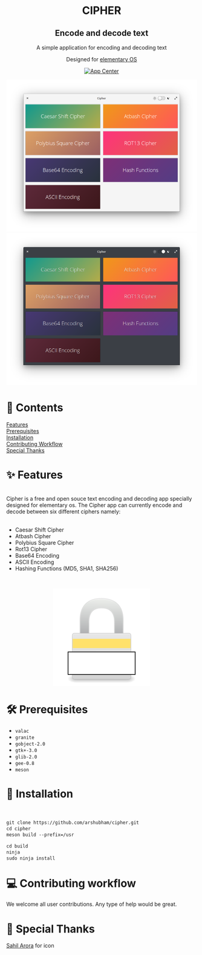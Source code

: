 <div>
  <h1 align="center">CIPHER</h1>
  <h2 align="center">Encode and decode text</h2>
  <p align="center">A simple application for encoding and decoding text</p>
  <p align="center">Designed for <a href="https://elementary.io">elementary OS</p>
</div>
<p align="center">
  <a href="https://appcenter.elementary.io/com.github.arshubham.cipher.desktop">
    <img src="https://appcenter.elementary.io/badge.svg" alt="App Center">
  </a>
</p>
<p align="center">
<img src="https://raw.githubusercontent.com/arshubham/cipher/master/data/images/Screenshot1.png" alt="screenshot-light">
<img src="https://raw.githubusercontent.com/arshubham/cipher/master/data/images/Screenshot2.png" alt="screenshot-dark">

# :closed_book: Contents
[Features](https://github.com/manavbabber/cipher/blob/master/README.md#features)<br>
[Prerequisites](https://github.com/manavbabber/cipher/blob/master/README.md#prerequisites)<br>
[Installation](https://github.com/manavbabber/cipher/blob/master/README.md#installation)<br>
[Contributing Workflow](https://github.com/manavbabber/cipher/blob/master/README.md#contributing-workflow)<br>
[Special Thanks]()

# :sparkles: Features
<br>
Cipher is a free and open souce text encoding and decoding app specially designed for elementary os. The Cipher app can currently encode and decode between six different ciphers namely:<br><br>

- Caesar Shift Cipher
- Atbash Cipher
- Polybius Square Cipher
- Rot13 Cipher
- Base64 Encoding
- ASCII Encoding
- Hashing Functions (MD5, SHA1, SHA256)

<br>
</p>
<p align="center">
  <img src="https://github.com/arshubham/cipher/blob/master/data/images/icons/128/com.github.arshubham.cipher.svg" alt="preview"/>
</p>

# :hammer_and_wrench: Prerequisites

- `valac`
- `granite`
- `gobject-2.0`
- `gtk+-3.0`
- `glib-2.0`
- `gee-0.8`
- `meson`


# :link: Installation
<br>

```
git clone https://github.com/arshubham/cipher.git
cd cipher
meson build --prefix=/usr
```
 
```
cd build
ninja
sudo ninja install
```
# :computer: Contributing workflow
We welcome all user contributions. Any type of help would be great.


# :tada: Special Thanks 
[Sahil Arora](https://github.com/sahilarora3117) for icon



